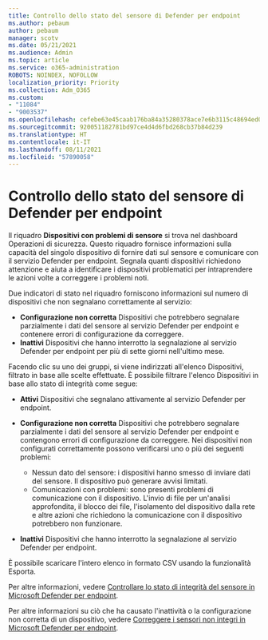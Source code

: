 ```yaml
---
title: Controllo dello stato del sensore di Defender per endpoint
ms.author: pebaum
author: pebaum
manager: scotv
ms.date: 05/21/2021
ms.audience: Admin
ms.topic: article
ms.service: o365-administration
ROBOTS: NOINDEX, NOFOLLOW
localization_priority: Priority
ms.collection: Adm_O365
ms.custom:
- "11084"
- "9003537"
ms.openlocfilehash: cefebe63e45caab176ba84a35280378ace7e6b3115c48694ed043a39b4d93c1e
ms.sourcegitcommit: 920051182781bd97ce4d4d6fbd268cb37b84d239
ms.translationtype: HT
ms.contentlocale: it-IT
ms.lasthandoff: 08/11/2021
ms.locfileid: "57890058"
---
```

# <a name="defender-endpoint-check-sensor-status"></a>Controllo dello stato del sensore di Defender per endpoint

Il riquadro **Dispositivi con problemi di sensore** si trova nel dashboard Operazioni di sicurezza. Questo riquadro fornisce informazioni sulla capacità del singolo dispositivo di fornire dati sul sensore e comunicare con il servizio Defender per endpoint. Segnala quanti dispositivi richiedono attenzione e aiuta a identificare i dispositivi problematici per intraprendere le azioni volte a correggere i problemi noti.

Due indicatori di stato nel riquadro forniscono informazioni sul numero di dispositivi che non segnalano correttamente al servizio:

- **Configurazione non corretta** Dispositivi che potrebbero segnalare parzialmente i dati del sensore al servizio Defender per endpoint e contenere errori di configurazione da correggere.
- **Inattivi** Dispositivi che hanno interrotto la segnalazione al servizio Defender per endpoint per più di sette giorni nell'ultimo mese.

Facendo clic su uno dei gruppi, si viene indirizzati all'elenco Dispositivi, filtrato in base alle scelte effettuate. È possibile filtrare l'elenco Dispositivi in base allo stato di integrità come segue:

- **Attivi** Dispositivi che segnalano attivamente al servizio Defender per endpoint.
- **Configurazione non corretta** Dispositivi che potrebbero segnalare parzialmente i dati del sensore al servizio Defender per endpoint e contengono errori di configurazione da correggere. Nei dispositivi non configurati correttamente possono verificarsi uno o più dei seguenti problemi:

    - Nessun dato del sensore: i dispositivi hanno smesso di inviare dati del sensore. Il dispositivo può generare avvisi limitati.
    - Comunicazioni con problemi: sono presenti problemi di comunicazione con il dispositivo. L'invio di file per un'analisi approfondita, il blocco dei file, l'isolamento del dispositivo dalla rete e altre azioni che richiedono la comunicazione con il dispositivo potrebbero non funzionare.
- **Inattivi** Dispositivi che hanno interrotto la segnalazione al servizio Defender per endpoint.

È possibile scaricare l'intero elenco in formato CSV usando la funzionalità Esporta.

Per altre informazioni, vedere [Controllare lo stato di integrità del sensore in Microsoft Defender per endpoint](https://docs.microsoft.com/microsoft-365/security/defender-endpoint/check-sensor-status).

Per altre informazioni su ciò che ha causato l'inattività o la configurazione non corretta di un dispositivo, vedere [Correggere i sensori non integri in Microsoft Defender per endpoint](https://docs.microsoft.com/microsoft-365/security/defender-endpoint/fix-unhealthy-sensors).
